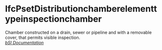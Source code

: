 IfcPsetDistributionchamberelementtypeinspectionchamber
======================================================
Chamber constructed on a drain, sewer or pipeline and with a removable cover,
that permits visible inspection.  
[ _bSI
Documentation_](https://standards.buildingsmart.org/IFC/DEV/IFC4_2/FINAL/HTML/schema/ifcsharedbldgserviceelements/pset/pset_distributionchamberelementtypeinspectionchamber.htm)


